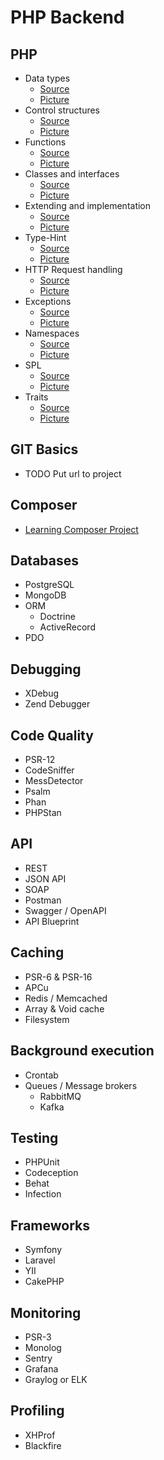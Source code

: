 # PHP Backend

## PHP
- Data types 
  - [Source](https://github.com/alexbonavila/PhpRoadmap/blob/main/src/Php/DataTypes.php)
  - [Picture](https://github.com/alexbonavila/PhpRoadmap/blob/main/resources/screenshots/Php/DataTypes.png)
- Control structures
  - [Source](https://github.com/alexbonavila/PhpRoadmap/blob/main/src/Php/ControlStructures.php)
  - [Picture](https://github.com/alexbonavila/PhpRoadmap/blob/main/resources/screenshots/Php/ControlStructures.png)
- Functions
  - [Source](https://github.com/alexbonavila/PhpRoadmap/blob/main/src/Php/Functions.php)
  - [Picture](https://github.com/alexbonavila/PhpRoadmap/blob/main/resources/screenshots/Php/Functions.png)
- Classes and interfaces
  - [Source](https://github.com/alexbonavila/PhpRoadmap/blob/main/src/Php/ClassesAndInterfaces.php)
  - [Picture](https://github.com/alexbonavila/PhpRoadmap/blob/main/resources/screenshots/Php/ClassesAndInterfaces.png)
- Extending and implementation
  - [Source](https://github.com/alexbonavila/PhpRoadmap/blob/main/src/Php/ExtendingAndImplementing.php)
  - [Picture](https://github.com/alexbonavila/PhpRoadmap/blob/main/resources/screenshots/Php/ExtendingAndImplementation.png)
- Type-Hint
  - [Source](https://github.com/alexbonavila/PhpRoadmap/blob/main/src/Php/TypeHint.php)
  - [Picture](https://github.com/alexbonavila/PhpRoadmap/blob/main/resources/screenshots/Php/TypeHint.png)
- HTTP Request handling
  - [Source](https://github.com/alexbonavila/PhpRoadmap/blob/main/src/Php/HttpRequestHandling.php)
  - [Picture](https://github.com/alexbonavila/PhpRoadmap/blob/main/resources/screenshots/Php/HttpRequestHandling.png)
- Exceptions
  - [Source](https://github.com/alexbonavila/PhpRoadmap/blob/main/src/Php/Exceptions.php)
  - [Picture](https://github.com/alexbonavila/PhpRoadmap/blob/main/resources/screenshots/Php/Exceptions.png)
- Namespaces
  - [Source](https://github.com/alexbonavila/PhpRoadmap/blob/main/src/Php/Namespaces.php)
  - [Picture](https://github.com/alexbonavila/PhpRoadmap/blob/main/resources/screenshots/Php/Namespaces.png)
- SPL
  - [Source](https://github.com/alexbonavila/PhpRoadmap/blob/main/src/Php/Spl.php)
  - [Picture](https://github.com/alexbonavila/PhpRoadmap/blob/main/resources/screenshots/Php/SPL.png)
- Traits
  - [Source](https://github.com/alexbonavila/PhpRoadmap/blob/main/src/Php/Traits.php)
  - [Picture](https://github.com/alexbonavila/PhpRoadmap/blob/main/resources/screenshots/Php/Traits.png)


## GIT Basics
- TODO Put url to project

## Composer
- [Learning Composer Project](https://github.com/alexbonavila/LearningComposer)


## Databases
- PostgreSQL
- MongoDB
- ORM
  - Doctrine
  - ActiveRecord
- PDO


## Debugging
- XDebug
- Zend Debugger


## Code Quality
- PSR-12
- CodeSniffer
- MessDetector
- Psalm
- Phan
- PHPStan


## API
- REST
- JSON API
- SOAP
- Postman
- Swagger / OpenAPI
- API Blueprint


## Caching
- PSR-6 & PSR-16
- APCu
- Redis / Memcached
- Array & Void cache
- Filesystem


## Background execution
- Crontab
- Queues / Message brokers
  - RabbitMQ
  - Kafka


## Testing
- PHPUnit
- Codeception
- Behat
- Infection


## Frameworks
- Symfony
- Laravel
- YII
- CakePHP


## Monitoring
- PSR-3
- Monolog
- Sentry
- Grafana
- Graylog or ELK


## Profiling
- XHProf
- Blackfire
